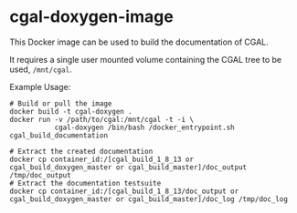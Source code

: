 cgal-doxygen-image
==================

This Docker image can be used to build the documentation of CGAL.

It requires a single user mounted volume containing the CGAL tree to be used, `/mnt/cgal`.

Example Usage:

    # Build or pull the image
    docker build -t cgal-doxygen .
    docker run -v /path/to/cgal:/mnt/cgal -t -i \
               cgal-doxygen /bin/bash /docker_entrypoint.sh cgal_build_documentation

    # Extract the created documentation
    docker cp container_id:/[cgal_build_1_8_13 or cgal_build_doxygen_master or cgal_build_master]/doc_output /tmp/doc_output
    # Extract the documentation testsuite
    docker cp container_id:/[cgal_build_1_8_13/doc_output or cgal_build_doxygen_master or cgal_build_master]/doc_log /tmp/doc_log
